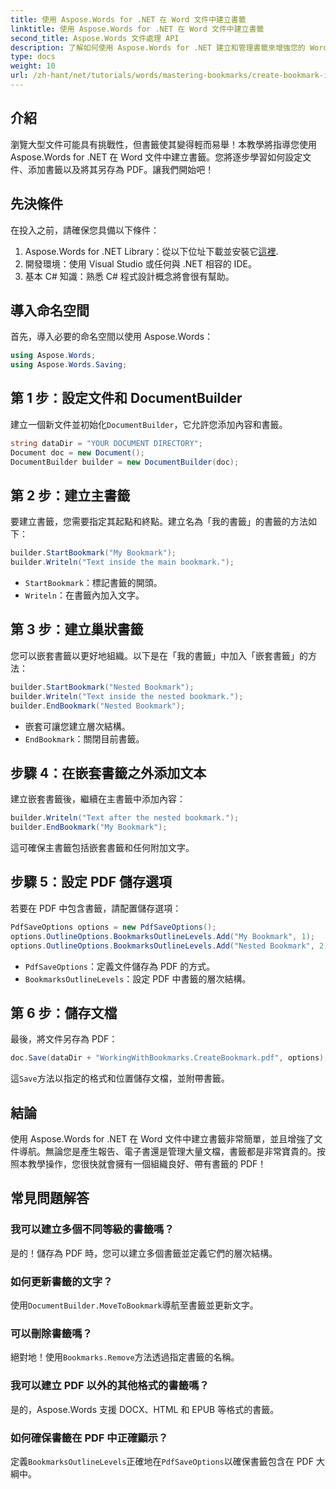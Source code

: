 ```yaml
---
title: 使用 Aspose.Words for .NET 在 Word 文件中建立書籤
linktitle: 使用 Aspose.Words for .NET 在 Word 文件中建立書籤
second_title: Aspose.Words 文件處理 API
description: 了解如何使用 Aspose.Words for .NET 建立和管理書籤來增強您的 Word 文件。本逐步教程指南。
type: docs
weight: 10
url: /zh-hant/net/tutorials/words/mastering-bookmarks/create-bookmark-in-word-document/
---
```

## 介紹

瀏覽大型文件可能具有挑戰性，但書籤使其變得輕而易舉！本教學將指導您使用 Aspose.Words for .NET 在 Word 文件中建立書籤。您將逐步學習如何設定文件、添加書籤以及將其另存為 PDF。讓我們開始吧！

## 先決條件

在投入之前，請確保您具備以下條件：

1.  Aspose.Words for .NET Library：從以下位址下載並安裝它[這裡](https://releases.aspose.com/words/net/).
2. 開發環境：使用 Visual Studio 或任何與 .NET 相容的 IDE。
3. 基本 C# 知識：熟悉 C# 程式設計概念將會很有幫助。

## 導入命名空間

首先，導入必要的命名空間以使用 Aspose.Words：

```csharp
using Aspose.Words;
using Aspose.Words.Saving;
```

## 第 1 步：設定文件和 DocumentBuilder

建立一個新文件並初始化`DocumentBuilder`，它允許您添加內容和書籤。

```csharp
string dataDir = "YOUR DOCUMENT DIRECTORY";
Document doc = new Document();
DocumentBuilder builder = new DocumentBuilder(doc);
```

## 第 2 步：建立主書籤

要建立書籤，您需要指定其起點和終點。建立名為「我的書籤」的書籤的方法如下：

```csharp
builder.StartBookmark("My Bookmark");
builder.Writeln("Text inside the main bookmark.");
```
- `StartBookmark`：標記書籤的開頭。
- `Writeln`：在書籤內加入文字。

## 第 3 步：建立巢狀書籤

您可以嵌套書籤以更好地組織。以下是在「我的書籤」中加入「嵌套書籤」的方法：

```csharp
builder.StartBookmark("Nested Bookmark");
builder.Writeln("Text inside the nested bookmark.");
builder.EndBookmark("Nested Bookmark");
```
- 嵌套可讓您建立層次結構。 
- `EndBookmark`：關閉目前書籤。

## 步驟 4：在嵌套書籤之外添加文本

建立嵌套書籤後，繼續在主書籤中添加內容：

```csharp
builder.Writeln("Text after the nested bookmark.");
builder.EndBookmark("My Bookmark");
```
這可確保主書籤包括嵌套書籤和任何附加文字。

## 步驟 5：設定 PDF 儲存選項

若要在 PDF 中包含書籤，請配置儲存選項：

```csharp
PdfSaveOptions options = new PdfSaveOptions();
options.OutlineOptions.BookmarksOutlineLevels.Add("My Bookmark", 1);
options.OutlineOptions.BookmarksOutlineLevels.Add("Nested Bookmark", 2);
```
- `PdfSaveOptions`：定義文件儲存為 PDF 的方式。
- `BookmarksOutlineLevels`：設定 PDF 中書籤的層次結構。

## 第 6 步：儲存文檔

最後，將文件另存為 PDF：

```csharp
doc.Save(dataDir + "WorkingWithBookmarks.CreateBookmark.pdf", options);
```
這`Save`方法以指定的格式和位置儲存文檔，並附帶書籤。

## 結論

使用 Aspose.Words for .NET 在 Word 文件中建立書籤非常簡單，並且增強了文件導航。無論您是產生報告、電子書還是管理大量文檔，書籤都是非常寶貴的。按照本教學操作，您很快就會擁有一個組織良好、帶有書籤的 PDF！

## 常見問題解答

### 我可以建立多個不同等級的書籤嗎？
是的！儲存為 PDF 時，您可以建立多個書籤並定義它們的層次結構。

### 如何更新書籤的文字？
使用`DocumentBuilder.MoveToBookmark`導航至書籤並更新文字。

### 可以刪除書籤嗎？
絕對地！使用`Bookmarks.Remove`方法透過指定書籤的名稱。

### 我可以建立 PDF 以外的其他格式的書籤嗎？
是的，Aspose.Words 支援 DOCX、HTML 和 EPUB 等格式的書籤。

### 如何確保書籤在 PDF 中正確顯示？
定義`BookmarksOutlineLevels`正確地在`PdfSaveOptions`以確保書籤包含在 PDF 大綱中。